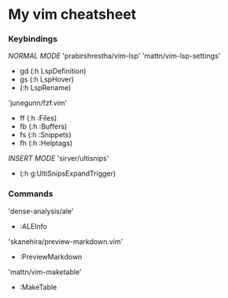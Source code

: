 # My vim cheatsheet

### Keybindings
_NORMAL MODE_
'prabirshrestha/vim-lsp'
'mattn/vim-lsp-settings'
- gd    (:h LspDefinition)
- gs    (:h LspHover)
- <f2>  (:h LspRename)

'junegunn/fzf.vim'
- <leader>ff (:h :Files)
- <leader>fb (:h :Buffers)
- <leader>fs (:h :Snippets)
- <leader>fh (:h :Helptags)

_INSERT MODE_
'sirver/ultisnips'
- <c-e> (:h g:UltiSnipsExpandTrigger)

### Commands
'dense-analysis/ale'
- :ALEInfo

'skanehira/preview-markdown.vim'
- :PreviewMarkdown

'mattn/vim-maketable'
- :MakeTable
